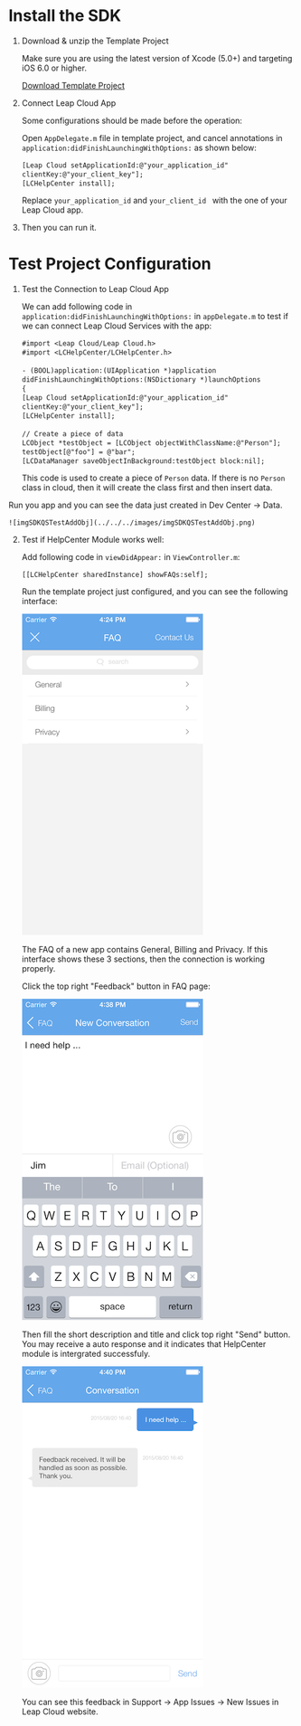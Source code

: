 
# Install the SDK

1. Download & unzip the Template Project

	Make sure you are using the latest version of Xcode (5.0+) and targeting iOS 6.0 or higher.

    <a class="download-sdk" href="https://raw.githubusercontent.com/LeapAppServices/LAS-SDK-Release/master/iOS/v1.5.0/LASStarterProject.zip">Download Template Project</a>

2. Connect Leap Cloud App

	Some configurations should be made before the operation:
	
	Open `AppDelegate.m` file in template project, and cancel annotations in `application:didFinishLaunchingWithOptions:` as shown below:
    
    ```objc
    [Leap Cloud setApplicationId:@"your_application_id" clientKey:@"your_client_key"];
    [LCHelpCenter install];
    ```
    
    Replace `your_application_id` and `your_client_id ` with the one of your Leap Cloud app.
    
3. Then you can run it.
    
    
# Test Project Configuration

1. Test the Connection to Leap Cloud App

	We can add following code in `application:didFinishLaunchingWithOptions:` in `appDelegate.m` to test if we can connect Leap Cloud Services with the app:


	```objc
	#import <Leap Cloud/Leap Cloud.h>
	#import <LCHelpCenter/LCHelpCenter.h>
	
	- (BOOL)application:(UIApplication *)application 	didFinishLaunchingWithOptions:(NSDictionary *)launchOptions
	{
	[Leap Cloud setApplicationId:@"your_application_id" 	clientKey:@"your_client_key"];
	[LCHelpCenter install];
	
	// Create a piece of data
	LCObject *testObject = [LCObject objectWithClassName:@"Person"];
	testObject[@"foo"] = @"bar";
	[LCDataManager saveObjectInBackground:testObject block:nil];
	```

	This code is used to create a piece of `Person` data. If there is no `Person` class in cloud, then it will create the class first and then insert data. 

Run you app and you can see the data just created in Dev Center -> Data.
	
	![imgSDKQSTestAddObj](../../../images/imgSDKQSTestAddObj.png)

2. Test if HelpCenter Module works well: 
	
	Add following code in `viewDidAppear:` in `ViewController.m`:
	
	```
	[[LCHelpCenter sharedInstance] showFAQs:self];
	```
	
	Run the template project just configured, and you can see the following interface:
	
	![ios_faq_view](../../../images/ios_faq_view.png)
	
	
	The FAQ of a new app contains General, Billing and Privacy. If this interface shows these 3 sections, then the connection is working properly.
	
	Click the top right "Feedback" button in FAQ page:
	
	![ios_new_conversation_view](../../../images/ios_new_conversation_view.png)
	
	Then fill the short description and title and click top right "Send" button. You may receive a auto response and it indicates that HelpCenter module is intergrated successfuly.
	
	![ios_issue_message_view](../../../images/ios_issue_message_view.png)
	
	You can see this feedback in Support -> App Issues -> New Issues in Leap Cloud website.
